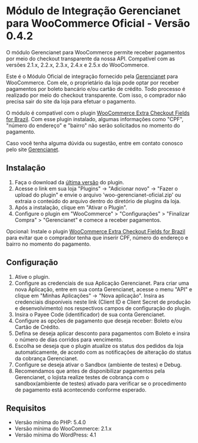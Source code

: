 # Módulo de Integração Gerencianet para WooCommerce Oficial - Versão 0.4.2 #

O módulo Gerencianet para WooCommerce permite receber pagamentos por meio do checkout transparente da nossa API.
Compatível com as versões 2.1.x, 2.2.x, 2.3.x, 2.4.x e 2.5.x do WooCommerce.

Este é o Módulo Oficial de integração fornecido pela [Gerencianet](https://gerencianet.com.br/) para WooCommerce. Com ele, o proprietário da loja pode optar por receber pagamentos por boleto bancário e/ou cartão de crédito. Todo processo é realizado por meio do checkout transparente. Com isso, o comprador não precisa sair do site da loja para efetuar o pagamento.

O módulo é compatível com o plugin [WooCommerce Extra Checkout Fields for Brazil](http://wordpress.org/plugins/woocommerce-extra-checkout-fields-for-brazil/). Com esse plugin instalado, algumas informações como "CPF", "número do endereço" e "bairro" não serão solicitados no momento do pagamento.

Caso você tenha alguma dúvida ou sugestão, entre em contato conosco pelo site [Gerencianet](https://gerencianet.com.br/).

## Instalação

1. Faça o download da [última versão](auto/) do plugin.
2. Acesse o link em sua loja "Plugins" -> "Adicionar novo" -> "Fazer o upload do plugin" e envie o arquivo 'woo-gerencianet-oficial.zip' ou extraia o conteúdo do arquivo dentro do diretório de plugins da loja.
3. Após a instalação, clique em "Ativar o Plugin".
4. Configure o plugin em "WooCommerce" > "Configurações" > "Finalizar Compra" > "Gerencianet" e comece a receber pagamentos.

Opcional: Instale o plugin [WooCommerce Extra Checkout Fields for Brazil](https://wordpress.org/plugins/woocommerce-extra-checkout-fields-for-brazil/) para evitar que o comprador tenha que inserir CPF, número do endereço e bairro no momento do pagamento.


## Configuração

1. Ative o plugin.
2. Configure as credenciais de sua Aplicação Gerencianet. Para criar uma nova Aplicação, entre em sua conta Gerencianet, acesse o menu "API" e clique em "Minhas Aplicações" -> "Nova aplicação". Insira as credenciais disponíveis neste link (Client ID e Client Secret de produção e desenvolvimento) nos respectivos campos de configuração do plugin.
3. Insira o Payee Code (identificador) de sua conta Gerencianet.
4. Configure as opções de pagamento que deseja receber: Boleto e/ou Cartão de Crédito.
5. Defina se deseja aplicar desconto para pagamentos com Boleto e insira o número de dias corridos para vencimento.
6. Escolha se deseja que o plugin atualize os status dos pedidos da loja automaticamente, de acordo com as notificações de alteração do status da cobrança Gerencianet.
7. Configure se deseja ativar o Sandbox (ambiente de testes) e Debug.
8. Recomendamos que antes de disponibilizar pagamentos pela Gerencianet, o lojista realize testes de cobrança com o sandbox(ambiente de testes) ativado para verificar se o procedimento de pagamento está acontecendo conforme esperado.


## Requisitos

* Versão mínima do PHP: 5.4.0
* Versão mínima do WooCommerce: 2.1.x
* Versão mínima do WordPress: 4.1

